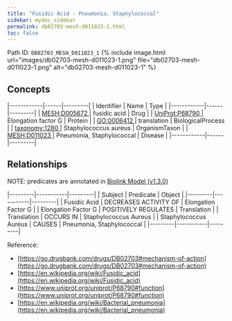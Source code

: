 ```yaml
---
title: "Fusidic Acid - Pneumonia, Staphylococcal"
sidebar: mydoc_sidebar
permalink: db02703-mesh-d011023-1.html
toc: false 
---
```



Path ID: `DB02703_MESH_D011023_1`
{% include image.html url="images/db02703-mesh-d011023-1.png" file="db02703-mesh-d011023-1.png" alt="db02703-mesh-d011023-1" %}

## Concepts

|------------|------|---------|
| Identifier | Name | Type    |
|------------|------|---------|
| <a href="https://identifiers.org/MESH:D005672">MESH:D005672 </a> | fusidic acid | Drug |
| <a href="https://identifiers.org/UniProt:P68790">UniProt:P68790 </a> | Elongation factor G | Protein |
| <a href="https://identifiers.org/GO:0006412">GO:0006412 </a> | translation | BiologicalProcess |
| <a href="https://identifiers.org/taxonomy:1280">taxonomy:1280 </a> | Staphylococcus aureus | OrganismTaxon |
| <a href="https://identifiers.org/MESH:D011023">MESH:D011023 </a> | Pneumonia, Staphylococcal | Disease |
|------------|------|---------|

## Relationships


NOTE: predicates are annotated in <a href="https://github.com/biolink/biolink-model/releases/tag/v1.3.0">Biolink Model (v1.3.0)</a>

|---------|-----------|---------|
| Subject | Predicate | Object  |
|---------|-----------|---------|
| Fusidic Acid | DECREASES ACTIVITY OF | Elongation Factor G |
| Elongation Factor G | POSITIVELY REGULATES | Translation |
| Translation | OCCURS IN | Staphylococcus Aureus |
| Staphylococcus Aureus | CAUSES | Pneumonia, Staphylococcal |
|---------|-----------|---------|

Reference: 
  - [https://go.drugbank.com/drugs/DB02703#mechanism-of-action](https://go.drugbank.com/drugs/DB02703#mechanism-of-action)
  - [https://en.wikipedia.org/wiki/Fusidic_acid](https://en.wikipedia.org/wiki/Fusidic_acid)
  - [https://www.uniprot.org/uniprot/P68790#function](https://www.uniprot.org/uniprot/P68790#function)
  - [https://en.wikipedia.org/wiki/Bacterial_pneumonia](https://en.wikipedia.org/wiki/Bacterial_pneumonia)
